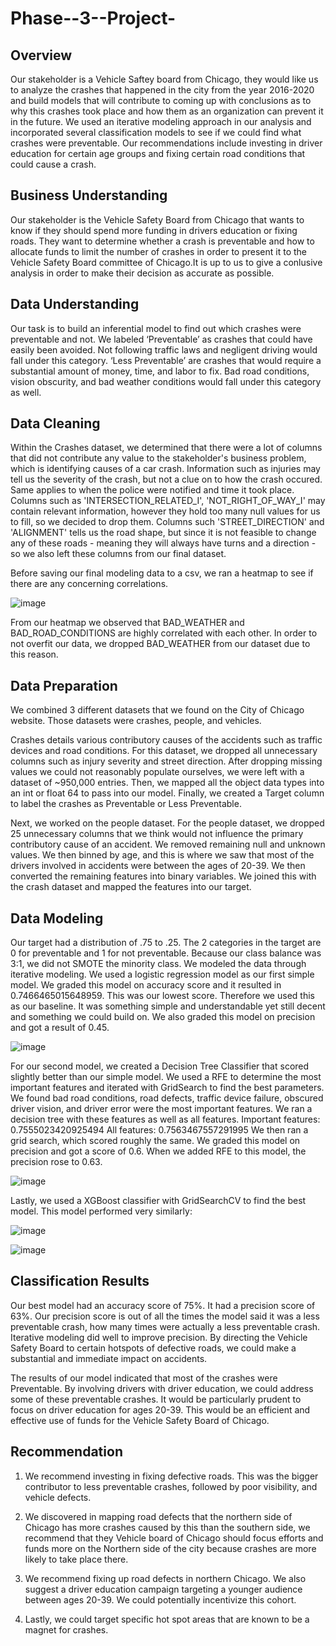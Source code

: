 # Phase--3--Project-
## Overview
Our stakeholder is a Vehicle Saftey board from Chicago, they would like us to analyze the crashes that happened in the city from the year 2016-2020 and build models that will contribute to coming up with conclusions as to why this crashes took place and how them as an organization can prevent it in the future. We used an iterative modeling approach in our analysis and incorporated several classification models to see if we could find what crashes were preventable. Our recommendations include investing in driver education for certain age groups and fixing certain road conditions that could cause a crash.

## Business Understanding
Our stakeholder is the Vehicle Safety Board from Chicago that wants to know if they should spend more funding in drivers education or fixing roads. They want to determine whether a crash is preventable and how to allocate funds to limit the number of crashes in order to present it to the Vehicle Safety Board committee of Chicago.It is up to us to give a conlusive analysis in order to make their decision as accurate as possible.


## Data Understanding
Our task is to build an inferential model to find out which crashes were preventable and not. We labeled ‘Preventable’ as crashes that could have easily been avoided. Not following traffic laws and negligent driving would fall under this category. ‘Less Preventable’ are crashes that would require a substantial amount of money, time, and labor to fix. Bad road conditions, vision obscurity, and bad weather conditions would fall under this category as well.

## Data Cleaning

Within the Crashes dataset, we determined that there were a lot of columns that did not contribute any value to the stakeholder's business problem, which is identifying causes of a car crash. Information such as injuries may tell us the severity of the crash, but not a clue on to how the crash occured. Same applies to when the police were notified and time it took place. Columns such as 'INTERSECTION_RELATED_I', 'NOT_RIGHT_OF_WAY_I' may contain relevant information, however they hold too many null values for us to fill, so we decided to drop them. Columns such 'STREET_DIRECTION' and 'ALIGNMENT' tells us the road shape, but since it is not feasible to change any of these roads - meaning they will always have turns and a direction - so we also left these columns from our final dataset.

Before saving our final modeling data to a csv, we ran a heatmap to see if there are any concerning correlations.

![image](https://user-images.githubusercontent.com/91674285/182371251-d950ad4d-41e7-4e07-a699-1752e00740bc.png)

From our heatmap we observed that BAD_WEATHER and BAD_ROAD_CONDITIONS are highly correlated with each other. In order to not overfit our data, we dropped BAD_WEATHER from our dataset due to this reason.


## Data Preparation
We combined 3 different datasets that we found on the City of Chicago website. Those datasets were crashes, people, and vehicles.

Crashes details various contributory causes of the accidents such as traffic devices and road conditions. For this dataset, we dropped all unnecessary columns such as injury severity and street direction. After dropping missing values we could not reasonably populate ourselves, we were left with a dataset of ~950,000 entries. Then, we mapped all the object data types into an int or float 64 to pass into our model. Finally, we created a Target column to label the crashes as Preventable or Less Preventable.

Next, we worked on the people dataset. For the people dataset, we dropped 25 unnecessary columns that we think would not influence the primary contributory cause of an accident. We removed remaining null and unknown values. We then binned by age, and this is where we saw that most of the drivers involved in accidents were between the ages of 20-39. We then converted the remaining features into binary variables. We joined this with the crash dataset and mapped the features into our target.

## Data Modeling
Our target had a distribution of .75 to .25. The 2 categories in the target are 0 for preventable and 1 for not preventable. Because our class balance was 3:1, we did not SMOTE the minority class.
We modeled the data through iterative modeling. We used a logistic regression model as our first simple model.
We graded this model on accuracy score and it resulted in 0.7466465015648959. This was our lowest score. Therefore we used this as our baseline. It was something simple and understandable yet still decent and something we could build on. We also graded this model on precision and got a result of 0.45.

![image](https://user-images.githubusercontent.com/91674285/182030758-760c230c-47f8-4244-b091-7b572e7879a6.png)

For our second model, we created a Decision Tree Classifier that scored slightly better than our simple model. We used a RFE to determine the most important features and iterated with GridSearch to find the best parameters. We found bad road conditions, road defects, traffic device failure, obscured driver vision, and driver error were the most important features. We ran a decision tree with these features as well as all features. Important features: 0.7555023420925494 All features: 0.7563467557291995 We then ran a grid search, which scored roughly the same. We graded this model on precision and got a score of 0.6. When we added RFE to this model, the precision rose to 0.63.

![image](https://user-images.githubusercontent.com/91674285/182030785-77b23182-7753-475c-963f-33069292db24.png)

Lastly, we used a XGBoost classifier with GridSearchCV to find the best model. This model performed very similarly:

![image](https://user-images.githubusercontent.com/91674285/182030835-da16dc6a-f5aa-4284-ba48-284e1391a21c.png)

![image](https://user-images.githubusercontent.com/91674285/182030844-22b57791-994b-4777-82d8-0b2716147e70.png)

## Classification Results
Our best model had an accuracy score of 75%. It had a precision score of 63%. Our precision score is out of all the times the model said it was a less preventable crash, how many times were actually a less preventable crash. Iterative modeling did well to improve precision. By directing the Vehicle Safety Board to certain hotspots of defective roads, we could make a substantial and immediate impact on accidents.

The results of our model indicated that most of the crashes were Preventable. By involving drivers with driver education, we could address some of these preventable crashes. It would be particularly prudent to focus on driver education for ages 20-39. This would be an efficient and effective use of funds for the Vehicle Safety Board of Chicago.

## Recommendation

1. We recommend investing in fixing defective roads. This was the bigger contributor to less preventable crashes, followed by poor visibility, and vehicle defects.

2. We discovered in mapping road defects that the northern side of Chicago has more crashes caused by this than the southern side, we recommend that they Vehicle board of Chicago should focus efforts and funds more on the Northern side of the city because crashes are more likely to take place there.

3. We recommend fixing up road defects in northern Chicago. We also suggest a driver education campaign targeting a younger audience between ages 20-39. We could potentially incentivize this cohort. 
 
4. Lastly, we could target specific hot spot areas that are known to be a magnet for crashes.


